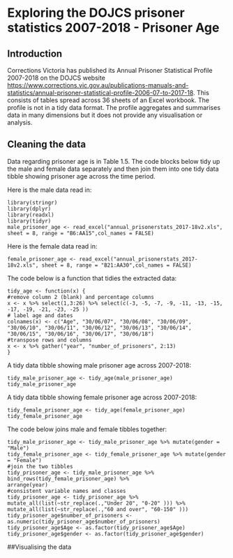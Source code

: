 # Exploring the DOJCS prisoner statistics 2007-2018 - Prisoner Age
## Introduction
Corrections Victoria has published its Annual Prisoner Statistical Profile 2007-2018 on the DOJCS website <https://www.corrections.vic.gov.au/publications-manuals-and-statistics/annual-prisoner-statistical-profile-2006-07-to-2017-18>. This consists of tables spread across 36 sheets of an Excel workbook. The profile is not in a tidy data format. The profile aggregates and summarises data in many dimensions but it does not provide any visualisation or analysis.

## Cleaning the data
Data regarding prisoner age is in Table 1.5. The code blocks below tidy up the male and female data separately and then join them into one tidy data tibble showing prisoner age across the time period.

Here is the male data read in:
```{r}
library(stringr)
library(dplyr)
library(readxl)
library(tidyr)
male_prisoner_age <- read_excel("annual_prisonerstats_2017-18v2.xls", sheet = 8, range = "B6:AA15",col_names = FALSE)
```
Here is the female data read in:
```{r}
female_prisoner_age <- read_excel("annual_prisonerstats_2017-18v2.xls", sheet = 8, range = "B21:AA30",col_names = FALSE)
```
The code below is a function that tidies the extracted data:
```{r}
tidy_age <- function(x) {
#remove column 2 (blank) and percentage columns
x <- x %>% select(1,3:26) %>% select(c(-3, -5, -7, -9, -11, -13, -15, -17, -19, -21, -23, -25 ))
# label age and dates
colnames(x) <- c("Age", "30/06/07", "30/06/08", "30/06/09", "30/06/10", "30/06/11", "30/06/12", "30/06/13", "30/06/14", "30/06/15", "30/06/16", "30/06/17", "30/06/18")
#transpose rows and columns
x <- x %>% gather("year", "number_of_prisoners", 2:13)
}
```
A tidy data tibble showing male prisoner age across 2007-2018:
```{r}
tidy_male_prisoner_age <- tidy_age(male_prisoner_age)
tidy_male_prisoner_age
```
A tidy data tibble showing female prisoner age across 2007-2018:
```{r}
tidy_female_prisoner_age <- tidy_age(female_prisoner_age)
tidy_female_prisoner_age
```
The code below joins male and female tibbles together:
```{r}
tidy_male_prisoner_age <- tidy_male_prisoner_age %>% mutate(gender = "Male")
tidy_female_prisoner_age <- tidy_female_prisoner_age %>% mutate(gender = "Female")
#join the two tibbles
tidy_prisoner_age <- tidy_male_prisoner_age %>%
bind_rows(tidy_female_prisoner_age) %>%
arrange(year)
#consistent variable names and classes
tidy_prisoner_age <- tidy_prisoner_age %>% 
mutate_all(list(~str_replace(.,"Under 20", "0-20" ))) %>% 
mutate_all(list(~str_replace(.,"60 and over", "60-150" ))) 
tidy_prisoner_age$number_of_prisoners <- as.numeric(tidy_prisoner_age$number_of_prisoners)
tidy_prisoner_age$Age <- as.factor(tidy_prisoner_age$Age)
tidy_prisoner_age$gender <- as.factor(tidy_prisoner_age$gender)
```
##Visualising the data







